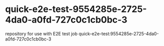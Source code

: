 # quick-e2e-test-9554285e-2725-4da0-a0fd-727c0c1cb0bc-3
repository for use with E2E test job quick-e2e-test:9554285e-2725-4da0-a0fd-727c0c1cb0bc-3
